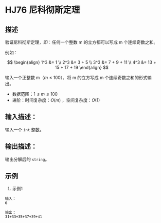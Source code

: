 # HJ76 尼科彻斯定理

## 描述

验证尼科彻斯定理，即：任何一个整数 m 的立方都可以写成 m 个连续奇数之和。

例如：

$$
\begin{align}
1^3 &= 1 \\
2^3 &= 3 + 5 \\
3^3 &= 7 + 9 + 11 \\
4^3 &= 13 + 15 + 17 + 19
\end{align}
$$

输入一个正整数 m（$m \leq 100$），将 m 的立方写成 m 个连续奇数之和的形式输出。

* 数据范围：$1 \leq m \leq 100$
* 进阶：时间复杂度：$O(m)$ ，空间复杂度：$O(1)$

## 输入描述：

输入一个 `int` 整数。

## 输出描述：

输出分解后的 `string`。

## 示例

1. 示例1

```text
输入：
6

输出：
31+33+35+37+39+41
```
